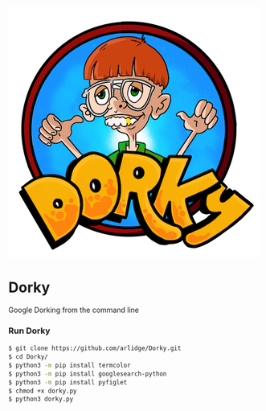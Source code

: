 ![](https://github.com/arlidge/Dorky/blob/main/dorky_logo.png)

# Dorky
Google Dorking from the command line


### Run Dorky

```bash
$ git clone https://github.com/arlidge/Dorky.git
$ cd Dorky/
$ python3 -m pip install termcolor
$ python3 -m pip install googlesearch-python
$ python3 -m pip install pyfiglet
$ chmod +x dorky.py
$ python3 dorky.py
```
